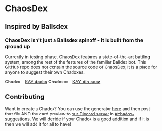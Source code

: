 # ChaosDex
## Inspired by Ballsdex

### ChaosDex isn't just a Ballsdex spinoff - it is built from the ground up
Currently in testing phase. ChaosDex features a state-of-the-art battling system, among the rest of the features of the familiar Balldex bot.
This GitHub repo does not contain the source code of ChaosDex; it is a place for anyone to suggest their own Chadoxes.

Chadox - [KAY-docks](https://ipa-reader.com/?text=%CB%88ke%C9%AA.d%C9%91ks)
Chadoxes - [KAY-dih-seez](https://ipa-reader.com/?text=%CB%88ke%C9%AA.d%C9%AA.siz)

## Contributing
Want to create a Chadox? You can use the generator [here](https://chaos-dex-api.vercel.app/) and then post that file AND the card preview to [our Discord server](https://discord.gg/eW37wnap9e) in [#chadox-suggestions](https://discord.com/channels/1330303355444138065/1330621352998207649). We will decide if your Chadox is a good addition and if it is then we will add it for all to have!
